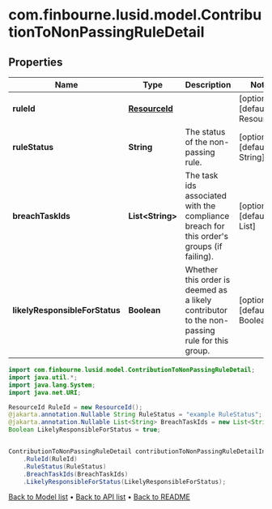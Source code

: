# com.finbourne.lusid.model.ContributionToNonPassingRuleDetail

## Properties

Name | Type | Description | Notes
------------ | ------------- | ------------- | -------------
**ruleId** | [**ResourceId**](ResourceId.md) |  | [optional] [default to ResourceId]
**ruleStatus** | **String** | The status of the non-passing rule. | [optional] [default to String]
**breachTaskIds** | **List&lt;String&gt;** | The task ids associated with the compliance breach for this order&#39;s groups (if failing). | [optional] [default to List<String>]
**likelyResponsibleForStatus** | **Boolean** | Whether this order is deemed as a likely contributor to the non-passing rule for this group. | [optional] [default to Boolean]

```java
import com.finbourne.lusid.model.ContributionToNonPassingRuleDetail;
import java.util.*;
import java.lang.System;
import java.net.URI;

ResourceId RuleId = new ResourceId();
@jakarta.annotation.Nullable String RuleStatus = "example RuleStatus";
@jakarta.annotation.Nullable List<String> BreachTaskIds = new List<String>();
Boolean LikelyResponsibleForStatus = true;


ContributionToNonPassingRuleDetail contributionToNonPassingRuleDetailInstance = new ContributionToNonPassingRuleDetail()
    .RuleId(RuleId)
    .RuleStatus(RuleStatus)
    .BreachTaskIds(BreachTaskIds)
    .LikelyResponsibleForStatus(LikelyResponsibleForStatus);
```


[Back to Model list](../README.md#documentation-for-models) &#8226; [Back to API list](../README.md#documentation-for-api-endpoints) &#8226; [Back to README](../README.md)
